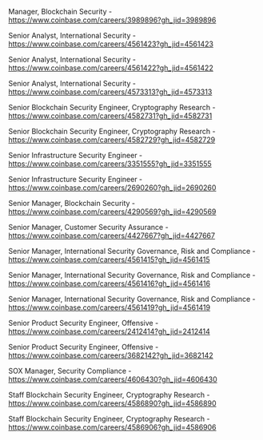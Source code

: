 Manager, Blockchain Security - https://www.coinbase.com/careers/3989896?gh_jid=3989896

Senior Analyst, International Security - https://www.coinbase.com/careers/4561423?gh_jid=4561423

Senior Analyst, International Security - https://www.coinbase.com/careers/4561422?gh_jid=4561422

Senior Analyst, International Security - https://www.coinbase.com/careers/4573313?gh_jid=4573313

Senior Blockchain Security Engineer, Cryptography Research - https://www.coinbase.com/careers/4582731?gh_jid=4582731

Senior Blockchain Security Engineer, Cryptography Research - https://www.coinbase.com/careers/4582729?gh_jid=4582729

Senior Infrastructure Security Engineer - https://www.coinbase.com/careers/3351555?gh_jid=3351555

Senior Infrastructure Security Engineer - https://www.coinbase.com/careers/2690260?gh_jid=2690260

Senior Manager, Blockchain Security - https://www.coinbase.com/careers/4290569?gh_jid=4290569

Senior Manager, Customer Security Assurance - https://www.coinbase.com/careers/4427667?gh_jid=4427667

Senior Manager, International Security Governance, Risk and Compliance - https://www.coinbase.com/careers/4561415?gh_jid=4561415

Senior Manager, International Security Governance, Risk and Compliance - https://www.coinbase.com/careers/4561416?gh_jid=4561416

Senior Manager, International Security Governance, Risk and Compliance - https://www.coinbase.com/careers/4561419?gh_jid=4561419

Senior Product Security Engineer, Offensive - https://www.coinbase.com/careers/2412414?gh_jid=2412414

Senior Product Security Engineer, Offensive - https://www.coinbase.com/careers/3682142?gh_jid=3682142

SOX Manager, Security Compliance - https://www.coinbase.com/careers/4606430?gh_jid=4606430

Staff Blockchain Security Engineer, Cryptography Research - https://www.coinbase.com/careers/4586890?gh_jid=4586890

Staff Blockchain Security Engineer, Cryptography Research - https://www.coinbase.com/careers/4586906?gh_jid=4586906

